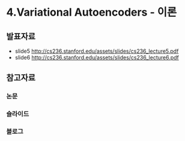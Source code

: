 # 4.Variational Autoencoders - 이론
## 발표자료
  + slide5 http://cs236.stanford.edu/assets/slides/cs236_lecture5.pdf
  + slide6 http://cs236.stanford.edu/assets/slides/cs236_lecture6.pdf

## 참고자료
### 논문
### 슬라이드
### 블로그
